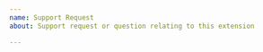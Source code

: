 ```yaml
---
name: Support Request
about: Support request or question relating to this extension

---
```


<!--
STOP -- PLEASE READ!

GitHub is not the right place for support requests.

If you're looking for help, please post your question on the [Gardener Slack](https://gardener-cloud.slack.com/) (join the workspace [here](https://gardener.cloud/community/community-bio/)) or join our [bi-weekly meetings](https://gardener.cloud/community/).
-->
